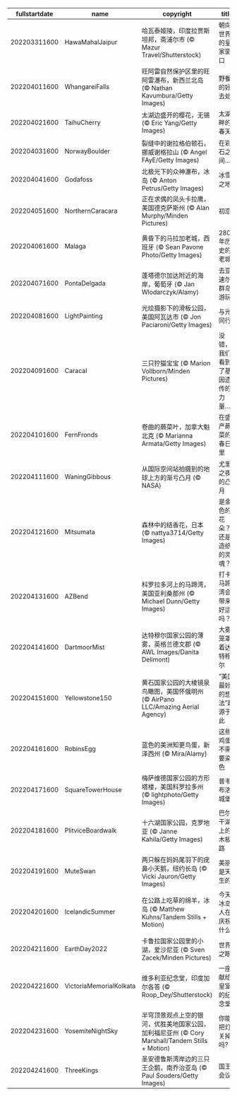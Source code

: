 |fullstartdate|name|copyright|title|image|
|--|--|--|--|--|
202203311600|HawaMahalJaipur|哈瓦泰姬陵，印度拉贾斯坦邦，斋浦尔市 (© Mazur Travel/Shutterstock)|朝向世界的皇家窗口|![](/zh-CN/2022/04/202203311600HawaMahalJaipur.jpg)|
202204011600|WhangareiFalls|旺阿雷自然保护区里的旺阿雷瀑布，新西兰北岛 (© Nathan Kavumbura/Getty Images)|野餐的好去处|![](/zh-CN/2022/04/202204011600WhangareiFalls.jpg)|
202204021600|TaihuCherry|太湖边盛开的樱花，无锡 (© Eric Yang/Getty Images)|太湖畔的春天|![](/zh-CN/2022/04/202204021600TaihuCherry.jpg)|
202204031600|NorwayBoulder|裂缝中的谢拉格伯顿石，挪威谢格拉山 (© Angel FAyE/Getty Images)|在岩石之间...|![](/zh-CN/2022/04/202204031600NorwayBoulder.jpg)|
202204041600|Godafoss|北极光下的众神瀑布，冰岛 (© Anton Petrus/Getty Images)|冰雪之地|![](/zh-CN/2022/04/202204041600Godafoss.jpg)|
202204051600|NorthernCaracara|正在求偶的凤头卡拉鹰，美国德克萨斯州 (© Alan Murphy/Minden Pictures)|初恋|![](/zh-CN/2022/04/202204051600NorthernCaracara.jpg)|
202204061600|Malaga|黄昏下的马拉加老城，西班牙 (© Sean Pavone Photo/Getty Images)|2800年历史的老城|![](/zh-CN/2022/04/202204061600Malaga.jpg)|
202204071600|PontaDelgada|蓬塔德尔加达附近的海岸，葡萄牙 (© Jan Wlodarczyk/Alamy)|去亚速尔群岛游玩|![](/zh-CN/2022/04/202204071600PontaDelgada.jpg)|
202204081600|LightPainting|光绘摄影下的滑板公园，美国阿瓦达市 (© Jon Paciaroni/Getty Images)|与光同行|![](/zh-CN/2022/04/202204081600LightPainting.jpg)|
202204091600|Caracal|三只狞猫宝宝 (© Marion Vollborn/Minden Pictures)|没错，我们看到了基因遗传的力量……|![](/zh-CN/2022/04/202204091600Caracal.jpg)|
202204101600|FernFronds|卷曲的蕨菜叶，加拿大魁北克 (© Marianna Armata/Getty Images)|在盛产蕨菜的春日里|![](/zh-CN/2022/04/202204101600FernFronds.jpg)|
202204111600|WaningGibbous|从国际空间站拍摄到的地球上方的渐亏凸月 (© NASA)|尤里之夜的凸月|![](/zh-CN/2022/04/202204111600WaningGibbous.jpg)|
202204121600|Mitsumata|森林中的结香花，日本 (© nattya3714/Getty Images)|是金色的花朵？还是造纸的灵魂？|![](/zh-CN/2022/04/202204121600Mitsumata.jpg)|
202204131600|AZBend|科罗拉多河上的马蹄湾，美国亚利桑那州 (© Michael Dunn/Getty Images)|打卡马蹄湾会带来好运吗？|![](/zh-CN/2022/04/202204131600AZBend.jpg)|
202204141600|DartmoorMist|达特穆尔国家公园的薄雾，英格兰德文郡 (© AWL Images/Danita Delimont)|大雾笼罩着达特穆尔|![](/zh-CN/2022/04/202204141600DartmoorMist.jpg)|
202204151600|Yellowstone150|黄石国家公园的大棱镜泉鸟瞰图，美国怀俄明州 (© AirPano LLC/Amazing Aerial Agency)|“美国最好的想法”起源于此|![](/zh-CN/2022/04/202204151600Yellowstone150.jpg)|
202204161600|RobinsEgg|蓝色的美洲知更鸟蛋，新泽西州 (© Mira/Alamy)|这些鸡蛋不需要染色|![](/zh-CN/2022/04/202204161600RobinsEgg.jpg)|
202204171600|SquareTowerHouse|梅萨维德国家公园的方形塔楼，美国科罗拉多州 (© lightphoto/Getty Images)|普韦布洛城堡|![](/zh-CN/2022/04/202204171600SquareTowerHouse.jpg)|
202204181600|PlitviceBoardwalk|十六湖国家公园，克罗地亚 (© Janne Kahila/Getty Images)|巴尔干湖上的木板路|![](/zh-CN/2022/04/202204181600PlitviceBoardwalk.jpg)|
202204191600|MuteSwan|两只躲在妈妈尾羽下的疣鼻小天鹅，纽约长岛 (© Vicki Jauron/Getty Images)|美丽是天生的|![](/zh-CN/2022/04/202204191600MuteSwan.jpg)|
202204201600|IcelandicSummer|在公路上吃草的绵羊，冰岛 (© Matthew Kuhns/Tandem Stills + Motion)|今天冰岛人在庆祝什么?|![](/zh-CN/2022/04/202204201600IcelandicSummer.jpg)|
202204211600|EarthDay2022|卡鲁拉国家公园里的小湖，爱沙尼亚 (© Sven Zacek/Minden Pictures)|世界之眼|![](/zh-CN/2022/04/202204211600EarthDay2022.jpg)|
202204221600|VictoriaMemorialKolkata|维多利亚纪念堂，印度加尔各答 (© Roop_Dey/Shutterstock)|一座献给皇室的纪念堂|![](/zh-CN/2022/04/202204221600VictoriaMemorialKolkata.jpg)|
202204231600|YosemiteNightSky|半穹顶景观点上空的银河，优胜美地国家公园，加利福尼亚州 (© Cory Marshall/Tandem Stills + Motion)|你能把灯关掉吗?|![](/zh-CN/2022/04/202204231600YosemiteNightSky.jpg)|
202204241600|ThreeKings|圣安德鲁斯湾岸边的三只王企鹅，南乔治亚岛 (© Paul Souders/Getty Images)|国王会议|![](/zh-CN/2022/04/202204241600ThreeKings.jpg)|
